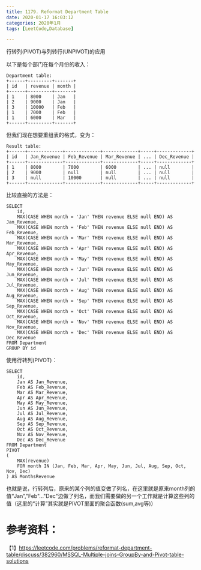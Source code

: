 ```yaml
---
title: 1179. Reformat Department Table
date: 2020-01-17 16:03:12
categories: 2020年1月
tags: [LeetCode,Database]

---
```


行转列(PIVOT)与列转行(UNPIVOT)的应用

<!-- more -->


以下是每个部门在每个月份的收入：

    Department table:
    +------+---------+-------+
    | id   | revenue | month |
    +------+---------+-------+
    | 1    | 8000    | Jan   |
    | 2    | 9000    | Jan   |
    | 3    | 10000   | Feb   |
    | 1    | 7000    | Feb   |
    | 1    | 6000    | Mar   |
    +------+---------+-------+
但我们现在想要重组表的格式，变为：

    Result table:
    +------+-------------+-------------+-------------+-----+-------------+
    | id   | Jan_Revenue | Feb_Revenue | Mar_Revenue | ... | Dec_Revenue |
    +------+-------------+-------------+-------------+-----+-------------+
    | 1    | 8000        | 7000        | 6000        | ... | null        |
    | 2    | 9000        | null        | null        | ... | null        |
    | 3    | null        | 10000       | null        | ... | null        |
    +------+-------------+-------------+-------------+-----+-------------+

比较直接的方法是：

    SELECT
        id,
        MAX(CASE WHEN month = 'Jan' THEN revenue ELSE null END) AS Jan_Revenue,
        MAX(CASE WHEN month = 'Feb' THEN revenue ELSE null END) AS Feb_Revenue,
        MAX(CASE WHEN month = 'Mar' THEN revenue ELSE null END) AS Mar_Revenue,
        MAX(CASE WHEN month = 'Apr' THEN revenue ELSE null END) AS Apr_Revenue,
        MAX(CASE WHEN month = 'May' THEN revenue ELSE null END) AS May_Revenue,
        MAX(CASE WHEN month = 'Jun' THEN revenue ELSE null END) AS Jun_Revenue,
        MAX(CASE WHEN month = 'Jul' THEN revenue ELSE null END) AS Jul_Revenue,
        MAX(CASE WHEN month = 'Aug' THEN revenue ELSE null END) AS Aug_Revenue,
        MAX(CASE WHEN month = 'Sep' THEN revenue ELSE null END) AS Sep_Revenue,
        MAX(CASE WHEN month = 'Oct' THEN revenue ELSE null END) AS Oct_Revenue,
        MAX(CASE WHEN month = 'Nov' THEN revenue ELSE null END) AS Nov_Revenue,
        MAX(CASE WHEN month = 'Dec' THEN revenue ELSE null END) AS Dec_Revenue
    FROM Department
    GROUP BY id

使用行转列(PIVOT)：

    SELECT
        id,
        Jan AS Jan_Revenue,
        Feb AS Feb_Revenue,
        Mar AS Mar_Revenue,
        Apr AS Apr_Revenue,
        May AS May_Revenue,
        Jun AS Jun_Revenue,
        Jul AS Jul_Revenue,
        Aug AS Aug_Revenue,
        Sep AS Sep_Revenue,
        Oct AS Oct_Revenue,
        Nov AS Nov_Revenue,
        Dec AS Dec_Revenue
    FROM Department
    PIVOT
    (
        MAX(revenue)
        FOR month IN (Jan, Feb, Mar, Apr, May, Jun, Jul, Aug, Sep, Oct, Nov, Dec)        
    ) AS MonthsRevenue

也就是说，行转列后，原来的某个列的值变做了列名，在这里就是原来month列的值“Jan”,"Feb"..."Dec"边做了列名，而我们需要做的另一个工作就是计算这些列的值（这里的“计算”其实就是PIVOT里面的聚合函数(sum,avg等)）



# 参考资料：
【1】https://leetcode.com/problems/reformat-department-table/discuss/382960/MSSQL-Multiple-joins-GroupBy-and-Pivot-table-solutions
